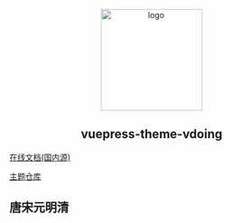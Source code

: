 <p align="center"><a href="https://xugaoyi.com/" target="_blank" rel="noopener noreferrer"><img width="180" src="https://cdn.jsdelivr.net/gh/xugaoyi/image_store/blog/20200409124835.png" alt="logo"></a></p>


<h2 align="center">vuepress-theme-vdoing</h2>

[在线文档(国内源)](https://doc.xugaoyi.com/)

[主题仓库](https://github.com/xugaoyi/vuepress-theme-vdoing)

<h2>唐宋元明清</h2>